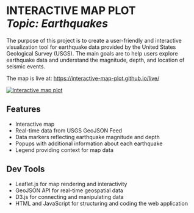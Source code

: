 <h1 align="left"> INTERACTIVE MAP PLOT<br><i>Topic: Earthquakes</i> </h1> 

The purpose of this project is to create a user-friendly and interactive visualization tool for earthquake data provided by the United States Geological Survey (USGS). The main goals are to help users explore earthquake data and understand the magnitude, depth, and location of seismic events. 

The map is live at: https://interactive-map-plot.github.io/live/

<a href="https://interactive-map-plot.github.io/live/">
  <img src="https://user-images.githubusercontent.com/8321756/233791996-978c43e6-c9e8-415b-a61f-2beaf0ae4635.png" alt="Interactive map plot">
</a>

## Features
- Interactive map 
- Real-time data from USGS GeoJSON Feed
- Data markers reflecting earthquake magnitude and depth
- Popups with additional information about each earthquake
- Legend providing context for map data

## Dev Tools
- Leaflet.js for map rendering and interactivity
- GeoJSON API for real-time geospatial data 
- D3.js for connecting and manipulating data
- HTML and JavaScript for structuring and coding the web application
